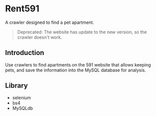 # Rent591
A crawler designed to find a pet apartment.
> Deprecated: The website has update to the new version, so the crawler doesn't work.

## Introduction
Use crawlers to find apartments on the 591 website that allows keeping pets, and save the information into the MySQL database for analysis.

## Library
- selenium
- bs4
- MySQLdb
